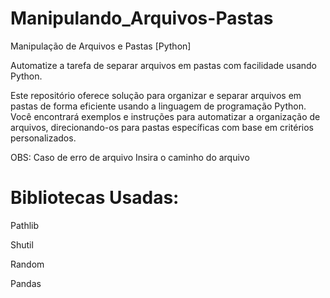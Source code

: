 # Manipulando_Arquivos-Pastas
 Manipulação de Arquivos e Pastas [Python]
 
Automatize a tarefa de separar arquivos em pastas com facilidade usando Python.

Este repositório oferece solução para organizar e separar arquivos em pastas de forma eficiente usando a linguagem de programação Python. Você encontrará exemplos e instruções para automatizar a organização de arquivos, direcionando-os para pastas específicas com base em critérios personalizados.

OBS: Caso de erro de arquivo Insira o caminho do arquivo

# Bibliotecas Usadas:
Pathlib

Shutil

Random

Pandas
